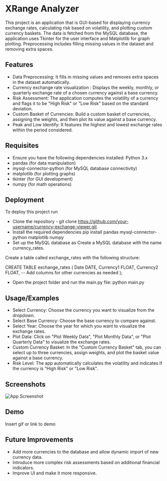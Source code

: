 # XRange Analyzer

This project is an application that is GUI-based for displaying currency exchange rates, calculating risk based on volatility, and plotting custom currency baskets. The data is fetched from the MySQL database, the application uses Tkinter for the user interface and Matplotlib for graph plotting. Preprocessing includes filling missing values in the dataset and removing extra spaces.
## Features

- Data Preprocessing: It fills in missing values and removes extra spaces in the dataset automatically.
- Currency exchange rate visualization : Displays the weekly, monthly, or quarterly exchange rate of a chosen currency against a base currency.
- Risk Assessment: The application computes the volatility of a currency and flags it to be "High Risk" or "Low Risk" based on the standard deviation.
- Custom Basket of Currencies: Build a custom basket of currencies, assigning the weights, and then plot its value against a base currency.
- Peak and Low Identify: It features the highest and lowest exchange rates within the period considered.
## Requisites 
- Ensure you have the following dependencies installed:
Python 3.x
- pandas (for data manipulation)
- mysql-connector-python (for MySQL database connectivity)
- matplotlib (for plotting graphs)
- tkinter (for GUI development)
- numpy (for math operations)

## Deployment

To deploy this project run
- Clone the repository - 
git clone https://github.com/your-username/currency-exchange-viewer.git
- Install the required dependencies
pip install pandas mysql-connector-python matplotlib numpy
- Set up the MySQL database as
Create a MySQL database with the name currency_rates.

Create a table called exchange_rates with the following structure:

CREATE TABLE exchange_rates (
    Date DATE,
    Currency1 FLOAT,
    Currency2 FLOAT,
    -- Add columns for other currencies as needed
);

- Open the project folder and run the main.py file:
python main.py

## Usage/Examples

- Select Currency: Choose the currency you want to visualize from the dropdown.
- Select Base Currency: Choose the base currency to compare against.
- Select Year: Choose the year for which you want to visualize the exchange rates.
- Plot Data: Click on "Plot Weekly Data", "Plot Monthly Data", or "Plot Quarterly Data" to visualize the exchange rates.
- Custom Currency Basket: In the "Custom Currency Basket" tab, you can select up to three currencies, assign weights, and plot the basket value against a base currency.
- Risk Level: The app automatically calculates the volatility and indicates if the currency is "High Risk" or "Low Risk".

## Screenshots

![App Screenshot](https://via.placeholder.com/468x300?text=App+Screenshot+Here)

## Demo

Insert gif or link to demo

## Future Improvements

- Add more currencies to the database and allow dynamic import of new currency data.
- Introduce more complex risk assessments based on additional financial indicators.
- Improve UI and make it more responsive.
